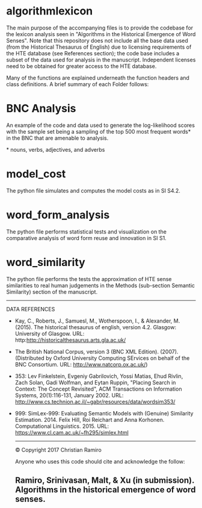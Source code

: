 # algorithmlexicon

The main purpose of the accompanying files is to provide the codebase for the lexicon analysis seen in "Algorithms in the Historical Emergence of Word Senses". Note that this repository does not include all the base data used (from the Historical Thesaurus of English) due to licensing requirements of the HTE database (see References section); the code base includes a subset of
the data used for analysis in the manuscript. Independent licenses need to be obtained for greater access to the HTE database.

Many of the functions are explained underneath the function headers and class definitions. A brief summary of each Folder follows:

# BNC Analysis

  An example of the code and data used to generate the log-likelihood scores with the sample set being a sampling of the top 500 most frequent words* in the BNC that are amenable to analysis.
  
  \* nouns, verbs, adjectives, and adverbs

# model_cost

 The python file simulates and computes the model costs as in SI S4.2.
 
# word_form_analysis

  The python file performs statistical tests and visualization on the comparative analysis of word form reuse and innovation in SI S1.
  
# word_similarity

  The python file performs the tests the approximation of HTE sense similarities to real human judgements in the Methods (sub-section Semantic Similarity) section of the manuscript.
  
--------------------------------------------------------------------------------------------------------------------------------------
  DATA REFERENCES
  
  - Kay, C., Roberts, J., Samuesl, M., Wotherspoon, I., & Alexander, M. (2015). The historical thesaurus of english, version 4.2. Glasgow: University of Glasgow. URL: http:http://historicalthesaurus.arts.gla.ac.uk/
  
  - The British National Corpus, version 3 (BNC XML Edition). (2007). (Distributed by Oxford University Computing SErvices on behalf of the BNC Consortium. URL: http://www.natcorp.ox.ac.uk/)
  
- 353:
  Lev Finkelstein, Evgeniy Gabrilovich, Yossi Matias, Ehud Rivlin, Zach Solan, Gadi Wolfman, and Eytan Ruppin, "Placing Search in Context: The Concept Revisited", ACM Transactions on Information Systems, 20(1):116-131, January 2002. URL: http://www.cs.technion.ac.il/~gabr/resources/data/wordsim353/

- 999:
  SimLex-999: Evaluating Semantic Models with (Genuine) Similarity Estimation. 2014. Felix Hill, Roi Reichart and Anna Korhonen. Computational Linguistics. 2015. URL: https://www.cl.cam.ac.uk/~fh295/simlex.html

  --------------------------------------------------------------------------------------------------------------------------------------
  © Copyright 2017 Christian Ramiro
  
  Anyone who uses this code should cite and acknowledge the follow:

  Ramiro, Srinivasan, Malt, & Xu (in submission). Algorithms in the
  historical emergence of word senses.
  --------------------------------------------------------------------------------------------------------------------------------------

